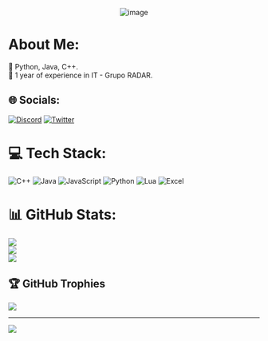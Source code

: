 <div align="center">
  
![image](https://avatars.githubusercontent.com/u/76265885?v=4)
  
</div>

# About Me:
🔧 Python, Java, C++.<br>💼 1 year of experience in IT  - Grupo RADAR.<br>


## 🌐 Socials:
[![Discord](https://img.shields.io/badge/Discord-%237289DA.svg?logo=discord&logoColor=white)](https://discordapp.com/users/661630616244322304) [![Twitter](https://img.shields.io/badge/Twitter-%231DA1F2.svg?logo=Twitter&logoColor=white)](https://twitter.com/KruItu) 

# 💻 Tech Stack:
![C++](https://img.shields.io/badge/C%2B%2B-00599C?style=for-the-badge&logo=c%2B%2B&logoColor=white) ![Java](https://img.shields.io/badge/Java-ED8B00?style=for-the-badge&logo=openjdk&logoColor=white) ![JavaScript](https://img.shields.io/badge/JavaScript-323330?style=for-the-badge&logo=javascript&logoColor=F7DF1E) ![Python](https://img.shields.io/badge/Python-14354C?style=for-the-badge&logo=python&logoColor=white)  ![Lua](https://img.shields.io/badge/Lua-2C2D72?style=for-the-badge&logo=lua&logoColor=white) ![Excel](https://img.shields.io/badge/Microsoft_Excel-217346?style=for-the-badge&logo=microsoft-excel&logoColor=white)

# 📊 GitHub Stats:
![](https://github-readme-stats.vercel.app/api?username=Krultu&theme=dark&hide_border=false&include_all_commits=true&count_private=true)<br/>
![](https://github-readme-streak-stats.herokuapp.com/?user=Krultu&theme=dark&hide_border=false)<br/>
![](https://github-readme-stats.vercel.app/api/top-langs/?username=Krultu&theme=dark&hide_border=false&include_all_commits=true&count_private=true&layout=compact)

## 🏆 GitHub Trophies
![](https://github-profile-trophy.vercel.app/?username=Krultu&theme=tokyonight&no-frame=false&no-bg=true&margin-w=4)

---
[![](https://visitcount.itsvg.in/api?id=Krultu&icon=8&color=1)](https://visitcount.itsvg.in)

<!-- Proudly created with GPRM ( https://gprm.itsvg.in ) -->
